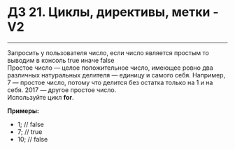 # ДЗ 21. Циклы, директивы, метки - V2
<hr>
Запросить у пользователя число, если число является простым то выводим в консоль true иначе false
<br>
Простое число — целое положительное число, имеющее ровно два различных натуральных делителя — единицу и самого себя. Например, 7 — простое число, потому что делится без остатка только на 1 и на себя. 2017 — другое простое число.
<br>
Используйте цикл <strong>for</strong>.

<strong>Примеры:</strong>
<ul>
<li>1; // false</li>
<li>7; // true</li>
<li>10; // false</li>
</ul>